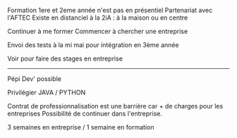 Formation 1ere et 2eme année n'est pas en présentiel
Partenariat avec l'AFTEC
Existe en distanciel à la 2iA : à la maison ou en centre

Continuer à me former
Commencer à chercher une entreprise

Envoi des tests à la mi mai pour intégration en 3ème année

Voir pour faire des stages en entreprise

____

Pépi Dev' possible

Privilégier JAVA / PYTHON

Contrat de professionnalisation est une barrière car + de charges pour les entreprises
Possibilité de continuer dans l'entreprise.

3 semaines en entreprise / 1 semaine en formation